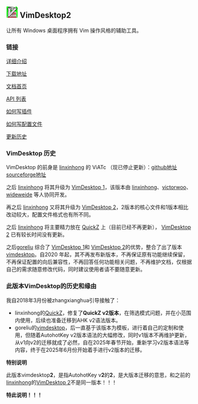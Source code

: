 ## ![icon](doc/images/vimdesktop2_32.jpg) VimDesktop2

让所有 Windows 桌面程序拥有 Vim 操作风格的辅助工具。

### 链接

[详细介绍](https://github.com/kawvin/vimdesktop2/wiki)

[下载地址](https://github.com/kawvin/vimdesktop2/releases/latest)

[文档首页](https://github.com/kawvin/vimdesktop2/wiki)

[API 列表](https://github.com/kawvin/vimdesktop2/wiki/API%E5%88%97%E8%A1%A8)

[如何写插件](https://github.com/kawvin/vimdesktop2/wiki/%E5%A6%82%E4%BD%95%E5%86%99%E6%8F%92%E4%BB%B6)

[如何写配置文件](https://github.com/kawvin/vimdesktop2/wiki/%E5%A6%82%E4%BD%95%E5%86%99%E9%85%8D%E7%BD%AE%E6%96%87%E4%BB%B6)

[更新历史](https://github.com/kawvin/vimdesktop2/wiki/HISTORY)

### VimDesktop 历史

VimDesktop 的前身是 [linxinhong](http://git.oschina.net/linxinhong) 的 ViATc （现已停止更新）：[github地址](https://github.com/linxinhong/ViATc) [sourceforge地址](https://sourceforge.net/p/viatc/home/%E4%B8%BB%E9%A1%B5/)

之后 [linxinhong](http://git.oschina.net/linxinhong) 将其升级为 [VimDesktop 1](https://github.com/victorwoo/vimdesktop)，该版本由 [linxinhong](http://git.oschina.net/linxinhong)、[victorwoo](https://github.com/victorwoo)、[wideweide](https://github.com/wideweide) 等人协同开发。

再之后 [linxinhong](http://git.oschina.net/linxinhong) 又将其升级为 [VimDesktop 2](http://git.oschina.net/linxinhong/VimDesktop)，2版本的核心文件和1版本相比改动较大，配置文件格式也有所不同。

之后 [linxinhong](http://git.oschina.net/linxinhong) 将主要精力放在 [QuickZ](http://git.oschina.net/linxinhong/QuickZ) 上（目前已经不再更新）， [VimDesktop 2](http://git.oschina.net/linxinhong/VimDesktop) 已有较长时间没有更新。

之后[goreliu](https://github.com/goreliu) 综合了 [VimDesktop 1](https://github.com/victorwoo/vimdesktop)和 [VimDesktop 2](http://git.oschina.net/linxinhong/VimDesktop)的优势，整合了出了版本[vimdesktop](https://github.com/goreliu/vimdesktop)。自2020 年起，其不再发布新版本，不再保证原有功能继续保留，不再保证配置的向后兼容性，不再回答任何功能相关问题，不再维护文档，仅根据自己的需求随意修改代码，同时建议使用者请不要随意更新。

### 此版本VimDesktop的历史和缘由
我自2018年3月份被zhangxianghua引导接触了：
- linxinhong的[QuickZ](http://git.oschina.net/linxinhong/QuickZ)，修复了**QuickZ v2版本**，在筛选模式问题，并在小范围内使用，后续也准备迁移到AHK v2语法版本。
- goreliu的[vimdesktop](https://github.com/goreliu/vimdesktop)，后一直基于该版本为模板，进行着自己的定制和使用，但随着AutohotKey v2版本语法的大幅修改，同时v1版本不再维护更新，从v1向v2的迁移就成了必然，自在2025年春节开始，重新学习v2版本语法等内容，终于在2025年6月份开始着手进行v2版本的迁移。

**特别说明** 

此版本vimdesktop**2**，是指AutohotKey v**2**的**2**，是大版本迁移的意思，和之前的[linxinhong](http://git.oschina.net/linxinhong)的[VimDesktop 2](http://git.oschina.net/linxinhong/VimDesktop)不是同一版本！！！

**特此说明！！！**

